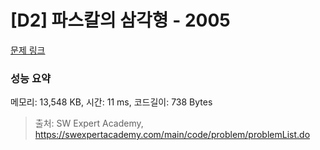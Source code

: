 # [D2] 파스칼의 삼각형 - 2005 

[문제 링크](https://swexpertacademy.com/main/code/problem/problemDetail.do?contestProbId=AV5P0-h6Ak4DFAUq) 

### 성능 요약

메모리: 13,548 KB, 시간: 11 ms, 코드길이: 738 Bytes



> 출처: SW Expert Academy, https://swexpertacademy.com/main/code/problem/problemList.do
